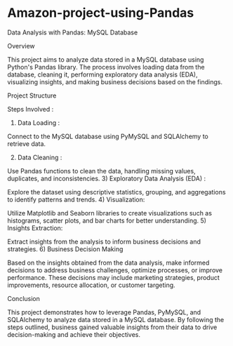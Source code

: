 # Amazon-project-using-Pandas
Data Analysis with Pandas: MySQL Database

Overview

This project aims to analyze data stored in a MySQL database using Python's Pandas library. The process involves loading data from the database, cleaning it, performing exploratory data analysis (EDA), visualizing insights, and making business decisions based on the findings.

Project Structure

Steps Involved :

1) Data Loading :

Connect to the MySQL database using PyMySQL and SQLAlchemy to retrieve data.

2) Data Cleaning :
  
Use Pandas functions to clean the data, handling missing values, duplicates, and inconsistencies.
3) Exploratory Data Analysis (EDA) : 

Explore the dataset using descriptive statistics, grouping, and aggregations to identify patterns and trends.
4) Visualization: 

Utilize Matplotlib and Seaborn libraries to create visualizations such as histograms, scatter plots, and bar charts for better understanding.
5) Insights Extraction: 

Extract insights from the analysis to inform business decisions and strategies.
6) Business Decision Making

Based on the insights obtained from the data analysis, make informed decisions to address business challenges, optimize processes, or improve performance. These decisions may include marketing strategies, product improvements, resource allocation, or customer targeting.

Conclusion

This project demonstrates how to leverage Pandas, PyMySQL, and SQLAlchemy to analyze data stored in a MySQL database. By following the steps outlined, business gained valuable insights from their data to drive decision-making and achieve their objectives.

